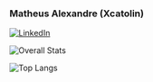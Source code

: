 ### Matheus Alexandre (Xcatolin)


<a href="<https://www.linkedin.com/in/matheus-ab/>">![LinkedIn](https://img.shields.io/badge/LinkedIn-0077B5?style=for-the-badge&logo=linkedin&logoColor=white)</a>



![Overall Stats](https://github-readme-stats.vercel.app/api?username=xcatolin&count_private=true&show_icons=true&hide=contribs&theme=nord)

![Top Langs](https://github-readme-stats.vercel.app/api/top-langs/?username=xcatolin&layout=compact&theme=nord)
